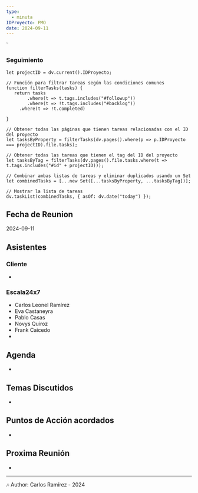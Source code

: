 ```yaml
---
type:
  - minuta
IDProyecto: PMO
date: 2024-09-11
---
```

`

### Seguimiento

```dataviewjs
let projectID = dv.current().IDProyecto;

// Función para filtrar tareas según las condiciones comunes
function filterTasks(tasks) {
   return tasks
        .where(t => t.tags.includes("#followup"))
        .where(t => !t.tags.includes("#backlog"))
     .where(t => !t.completed)
        
}

// Obtener todas las páginas que tienen tareas relacionadas con el ID del proyecto
let tasksByProperty = filterTasks(dv.pages().where(p => p.IDProyecto === projectID).file.tasks);

// Obtener todas las tareas que tienen el tag del ID del proyecto
let tasksByTag = filterTasks(dv.pages().file.tasks.where(t => t.tags.includes("#id" + projectID)));

// Combinar ambas listas de tareas y eliminar duplicados usando un Set
let combinedTasks = [...new Set([...tasksByProperty, ...tasksByTag])];

// Mostrar la lista de tareas
dv.taskList(combinedTasks, { asOf: dv.date("today") });
 ```
## Fecha de Reunion
2024-09-11

## Asistentes

### Cliente
* 
### Escala24x7
- Carlos Leonel Ramírez
- Eva Castaneyra
- Pablo Casas
- Novys Quiroz
- Frank Caicedo
- 

## Agenda
* 
## Temas Discutidos
*  

## Puntos de Acción acordados
- 

## Proxima Reunión
*   

---
🎶
Author: Carlos Ramírez - 2024
